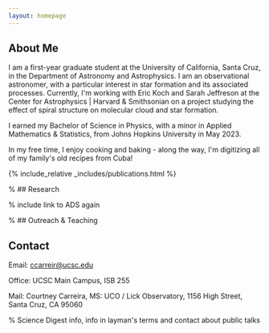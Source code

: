 ```yaml
---
layout: homepage
---
```


## About Me

I am a first-year graduate student at the University of California, Santa Cruz, in the Department of Astronomy and Astrophysics. I am an observational astronomer, with a particular interest in star formation and its associated processes. Currently, I'm working with Eric Koch and Sarah Jeffreson at the Center for Astrophysics \| Harvard & Smithsonian on a project studying the effect of spiral structure on molecular cloud and star formation.

I earned my Bachelor of Science in Physics, with a minor in Applied Mathematics & Statistics, from Johns Hopkins University in May 2023.

In my free time, I enjoy cooking and baking - along the way, I'm digitizing all of my family's old recipes from Cuba!

{% include_relative _includes/publications.html %}

% ## Research

% include link to ADS again

% ## Outreach & Teaching

## Contact

Email: [ccarreir@ucsc.edu](mailto:ccarreir@ucsc.edu)

Office: UCSC Main Campus, ISB 255

Mail: Courtney Carreira, MS: UCO / Lick Observatory, 1156 High Street, Santa Cruz, CA 95060

% Science Digest info, info in layman's terms and contact about public talks